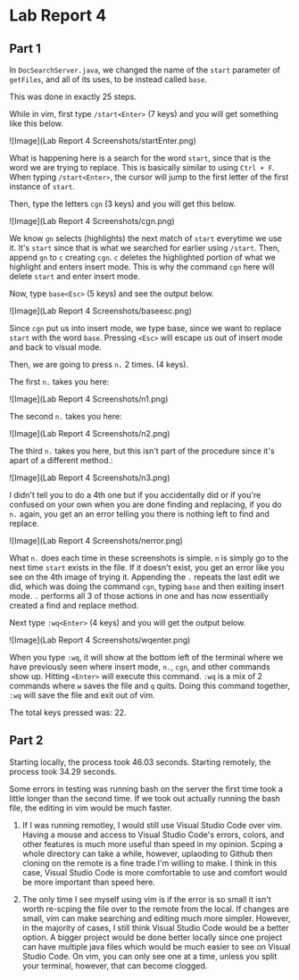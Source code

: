 # Lab Report 4
## Part 1

In `DocSearchServer.java`, we changed the name of the `start` parameter of `getFiles`, and all of its uses, to be instead called `base`.

This was done in exactly 25 steps.

While in vim, first type `/start<Enter>` (7 keys) and you will get something like this below.

![Image](Lab Report 4 Screenshots/startEnter.png)

What is happening here is a search for the word `start`, since that is the word we are trying to replace. This is basically similar to using `Ctrl + F`. When typing `/start<Enter>`, the cursor will jump to the first letter of the first instance of `start`.

Then, type the letters `cgn` (3 keys) and you will get this below.

![Image](Lab Report 4 Screenshots/cgn.png)

We know `gn` selects (highlights) the next match of `start` everytime we use it. It's `start` since that is what we searched for earlier using `/start`. Then, append `gn` to `c` creating `cgn`. `c` deletes the highlighted portion of what we highlight and enters insert mode. This is why the command `cgn` here will delete `start` and enter insert mode.

Now, type `base<Esc>` (5 keys) and see the output below.

![Image](Lab Report 4 Screenshots/baseesc.png)

Since `cgn` put us into insert mode, we type base, since we want to replace `start` with the word `base`. Pressing `<Esc>` will escape us out of insert mode and back to visual mode.

Then, we are going to press `n.` 2 times. (4 keys). 

The first `n.` takes you here:

![Image](Lab Report 4 Screenshots/n1.png)

The second `n.` takes you here:

![Image](Lab Report 4 Screenshots/n2.png)

The third `n.` takes you here, but this isn't part of the procedure since it's apart of a different method.:

![Image](Lab Report 4 Screenshots/n3.png)

I didn't tell you to do a 4th one but if you accidentally did or if you're confused on your own when you are done finding and replacing, if you do `n.` again, you get an an error telling you there is nothing left to find and replace.

![Image](Lab Report 4 Screenshots/nerror.png)

What `n.` does each time in these screenshots is simple. `n` is simply go to the next time `start` exists in the file. If it doesn't exist, you get an error like you see on the 4th image of trying it. Appending the `.` repeats the last edit we did, which was doing the command `cgn`, typing `base` and then exiting insert mode. `.` performs all 3 of those actions in one and has now essentially created a find and replace method.

Next type `:wq<Enter>` (4 keys) and you will get the output below.

![Image](Lab Report 4 Screenshots/wqenter.png)

When you type `:wq`, it will show at the bottom left of the terminal where we have previously seen where insert mode, `n.`, `cgn`, and other commands show up. Hitting `<Enter>` will execute this command. `:wq` is a mix of 2 commands where `w` saves the file and `q` quits. Doing this command together, `:wq` will save the file and exit out of vim.

The total keys pressed was: 22.

## Part 2

Starting locally, the process took 46.03 seconds.
Starting remotely, the process took 34.29 seconds.

Some errors in testing was running bash on the server the first time took a little longer than the second time. If we took out actually running the bash file, the editing in vim would be much faster.

1. If I was running remotley, I would still use Visual Studio Code over vim. Having a mouse and access to Visual Studio Code's errors, colors, and other features is much more useful than speed in my opinion. Scping a whole directory can take a while, however, uplaoding to Github then cloning on the remote is a fine trade I'm willing to make. I think in this case, Visual Studio Code is more comfortable to use and comfort would be more important than speed here. 

2. The only time I see myself using vim is if the error is so small it isn't worth re-scping the file over to the remote from the local. If changes are small, vim can make searching and editing much more simpler. However, in the majority of cases, I still think Visual Studio Code would be a better option. A bigger project would be done better locally since one project can have multiple java files which would be much easier to see on Visual Studio Code. On vim, you can only see one at a time, unless you split your terminal, however, that can become clogged. 
